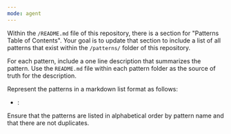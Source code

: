```yaml
---
mode: agent
---
```

Within the `/README.md` file of this repository, there is a section for "Patterns Table of Contents". Your goal is to update that section to include a list of all patterns that exist within the `/patterns/` folder of this repository.

For each pattern, include a one line description that summarizes the pattern. Use the `README.md` file within each pattern folder as the source of truth for the description. 

Represent the patterns in a markdown list format as follows:
- [**<Pattern Name>**](<Pattern Link Relative to root>): <One line description of the pattern>

Ensure that the patterns are listed in alphabetical order by pattern name and that there are not duplicates.